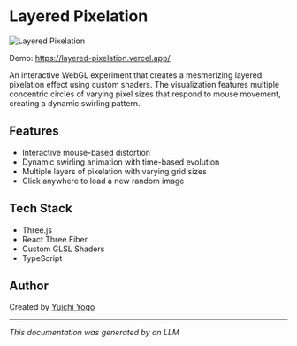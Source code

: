 # Layered Pixelation

![Layered Pixelation](./screenshot.gif)

Demo: https://layered-pixelation.vercel.app/

An interactive WebGL experiment that creates a mesmerizing layered pixelation effect using custom shaders. The visualization features multiple concentric circles of varying pixel sizes that respond to mouse movement, creating a dynamic swirling pattern.

## Features
- Interactive mouse-based distortion
- Dynamic swirling animation with time-based evolution
- Multiple layers of pixelation with varying grid sizes
- Click anywhere to load a new random image

## Tech Stack
- Three.js
- React Three Fiber
- Custom GLSL Shaders
- TypeScript

## Author
Created by [Yuichi Yogo](https://github.com/yuichkun)

---
*This documentation was generated by an LLM*